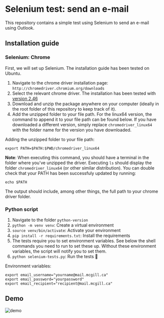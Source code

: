 # Selenium test: send an e-mail

This repository contains a simple test using Selenium to send an e-mail using Outlook.

## Installation guide

### Selenium: Chrome
First, we will set up Selenium. The installation guide has been tested on Ubuntu.

1. Navigate to the chrome driver installation page: `http://chromedriver.chromium.org/downloads`
2. Select the relevant chrome driver. The installation has been tested with [version 2.46](https://chromedriver.storage.googleapis.com/index.html?path=2.46/)
3. Download and unzip the package anywhere on your computer (ideally in the root folder of this repository to keep track of it).
4. Add the unzipped folder to your file path. For the linux64 version, the command to append it to your file path can be found below. If you have downloaded a different version, simply replace `chromedriver_linux64` with the folder name for the version you have downloaded. 

Adding the unzipped folder to your file path:
```
export PATH=$PATH:$PWD/chromedriver_linux64
```
**Note**: When executing this command, you should have a terminal in the folder where you've unzipped the driver. Executing `ls` should display the folder `chromedriver_linux64` (or other similar distribution).
You can double check that your PATH has been successfuly updated by running:
```
echo $PATH
```
The output should include, among other things, the full path to your chrome driver folder.

### Python script

1. Navigate to the folder `python-version`
2. `python -m venv venv`: Create a virtual environment
3. `source venv/bin/activate`: Activate your environment
4. `pip install -r requirements.txt`: Install the requirements
5. The tests require you to set environment variables. See below the shell commands you need to run to set these up. Without these environment variables, the script will notify you to set them.
6. `python selenium-tests.py`: Run the tests :tada:

Environment variables:
```
export email_username="yourname@mail.mcgill.ca"
export email_password="yourpassword"
export email_recipient="recipient@mail.mcgill.ca"
```

## Demo
![demo](full_selenium_run.gif "Selenium Test Demo")
